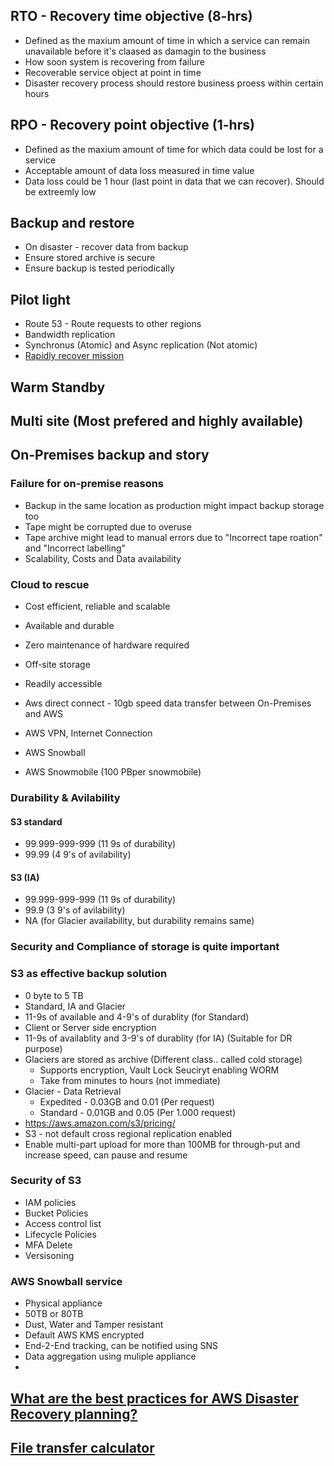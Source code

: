 ## RTO - Recovery time objective (8-hrs)

* Defined as the maxium amount of time in which a service can remain unavailable before it's claased as damagin to the business
* How soon system is recovering from failure
* Recoverable service object at point in time
* Disaster recovery process should restore business proess within certain hours

## RPO - Recovery point objective (1-hrs)

* Defined as the maxium amount of time for which data could be lost for a service
* Acceptable amount of data loss measured in time value
* Data loss could be 1 hour (last point in data that we can recover). Should be extreemly low


## Backup and restore

* On disaster - recover data from backup
* Ensure stored archive is secure
* Ensure backup is tested periodically


## Pilot light

* Route 53 - Route requests to other regions
* Bandwidth replication
* Synchronus (Atomic) and Async replication (Not atomic)
* [Rapidly recover mission](https://aws.amazon.com/blogs/publicsector/rapidly-recover-mission-critical-systems-in-a-disaster/)


## Warm Standby

## Multi site (Most prefered and highly available)

## On-Premises backup and story


### Failure for on-premise reasons

* Backup in the same location as production might impact backup storage too
* Tape might be corrupted due to overuse
* Tape archive might lead to manual errors due to "Incorrect tape roation" and "Incorrect labelling"
* Scalability, Costs and Data availability


### Cloud to rescue

* Cost efficient, reliable and scalable
* Available and durable
* Zero maintenance of hardware required
* Off-site storage
* Readily accessible


* Aws direct connect - 10gb speed data transfer between On-Premises and AWS
* AWS VPN, Internet Connection
* AWS Snowball
* AWS Snowmobile (100 PBper snowmobile)

### Durability & Avilability

#### S3 standard

* 99.999-999-999 (11 9s of durability) 
* 99.99 (4 9's of avilability)

#### S3 (IA)
* 99.999-999-999 (11 9s of durability) 
* 99.9 (3 9's of avilability)
* NA (for Glacier availability, but durability remains same)

### Security and Compliance of storage is quite important


### S3 as effective backup solution

* 0 byte to 5 TB
* Standard, IA and Glacier
* 11-9s of available and 4-9's of durablity (for Standard)
* Client or Server side encryption
* 11-9s of availablity and 3-9's of durablity (for IA) (Suitable for DR purpose)
* Glaciers are stored as archive (Different class.. called cold storage)
  * Supports encryption, Vault Lock Seuciryt enabling WORM
  * Take from minutes to hours (not immediate)
* Glacier - Data Retrieval
  * Expedited - 0.03GB and 0.01 (Per request)
  * Standard - 0.01GB and 0.05 (Per 1.000 request)
* https://aws.amazon.com/s3/pricing/
* S3 - not default cross regional replication enabled
* Enable multi-part upload for more than 100MB for through-put and increase speed, can pause and resume


### Security of S3

* IAM policies
* Bucket Policies
* Access control list
* Lifecycle Policies
* MFA Delete
* Versisoning


### AWS Snowball service

* Physical appliance
* 50TB or 80TB
* Dust, Water and Tamper resistant
* Default AWS KMS encrypted
* End-2-End tracking, can be notified using SNS
* Data aggregation using muliple appliance
* 




## [What are the best practices for AWS Disaster Recovery planning?](https://cloudranger.com/best-practices-aws-disaster-recovery-planning/)
## [File transfer calculator](https://thecloudcalculator.com/calculators/file-transfer/)